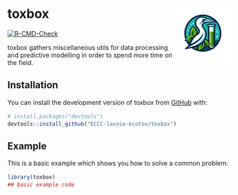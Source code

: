 # toxbox <img src="man/figures/logo.png" width="130" align="right"/>

[![R-CMD-Check](https://github.com/ECCC-lavoie-ecotox/toxbox/actions/workflows/R-CMD-check.yaml/badge.svg)](https://github.com/ECCC-lavoie-ecotox/toxbox/actions/workflows/R-CMD-check.yaml)

toxbox gathers miscellaneous utils for data processing and predictive modelling in order to spend more time on the field.

## Installation

You can install the development version of toxbox from [GitHub](https://github.com/) with:

``` r
# install.packages("devtools")
devtools::install_github("ECCC-lavoie-ecotox/toxbox")
```

## Example

This is a basic example which shows you how to solve a common problem:

``` r
library(toxbox)
## basic example code
```

